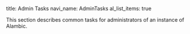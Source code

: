 title: Admin Tasks
navi_name: AdminTasks
al_list_items: true

This section describes common tasks for administrators of an instance of Alambic.

<br /><br /><br /><br /><br /><br /><br />
